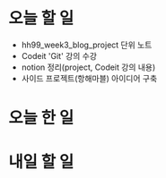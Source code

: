 # 오늘 할 일

- hh99_week3_blog_project 단위 노트
- Codeit 'Git' 강의 수강
- notion 정리(project, Codeit 강의 내용)
- 사이드 프로젝트(항해마블) 아이디어 구축

# 오늘 한 일

# 내일 할 일
